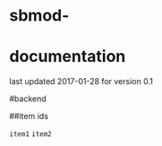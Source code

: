 # sbmod-
# documentation
last updated 2017-01-28 for version 0.1

#backend

##item ids

`item1`
`item2`
